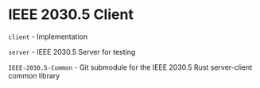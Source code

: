 # IEEE 2030.5 Client

`client` - Implementation

`server` - IEEE 2030.5 Server for testing

`IEEE-2030.5-Common` - Git submodule for the IEEE 2030.5 Rust server-client common library